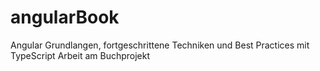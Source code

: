 # angularBook
Angular Grundlangen, fortgeschrittene Techniken und Best Practices mit TypeScript
Arbeit am Buchprojekt
